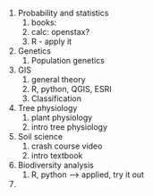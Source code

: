 1. Probability and statistics
	1. books:
	2. calc: openstax?
	3. R - apply it 
2. Genetics
	1. Population genetics
3. GIS
	1. general theory
	2. R, python, QGIS, ESRI
	3. Classification
4. Tree physiology
	1. plant physiology 
	2. intro tree physiology
5. Soil science 
	1. crash course video
	2. intro textbook
6. Biodiversity analysis
	1. R, python --> applied, try it out
7. 